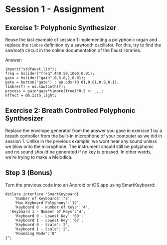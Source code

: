 # Session 1 - Assignment

## Exercise 1: Polyphonic Synthesizer

Reuse the last example of session 1 implementing a polyphonic organ and 
replace the `timbre` definition by a sawtooth oscillator. For this, try to find 
the sawtooth circuit in the online documentation of the Faust libraries. 

Answer: 

```
import("stdfaust.lib");
freq = hslider("freq",440,50,1000,0.01);
gain = hslider("gain",0.5,0,1,0.01);
gate = button("gate") : en.adsr(0.01,0.01,0.9,0.1);
timbre(f) = os.sawtooth(f);
process = gain*gate*timbre(freq)*0.5 <: _,_;
effect = dm.zita_light;
```

## Exercise 2: Breath Controlled Polyphonic Synthesizer

Replace the envelope generator from the answer you gave in exercise 1 by a 
breath controller from the built-in microphone of your computer as we did in
session 1. Unlike in the previous example, we wont hear any sound unless we 
blow onto the microphone. The instrument should still be polyphonic and 
no sound should be generated if no key is pressed. In other words, we're trying
to make a Melodica.

## Step 3 (Bonus)

Turn the previous code into an Android or iOS app using SmartKeyboard:

```
declare interface "SmartKeyboard{
	'Number of Keyboards':'2',
	'Max Keyboard Polyphony':'12',
	'Keyboard 0 - Number of Keys':'4',
  'Keyboard 1 - Number of Keys':'4',
	'Keyboard 0 - Lowest Key':'60',
	'Keyboard 1 - Lowest Key':'67',
	'Keyboard 0 - Scale':'2',
	'Keyboard 1 - Scale':'2',
	'Rounding Mode':'0'
}";
```

